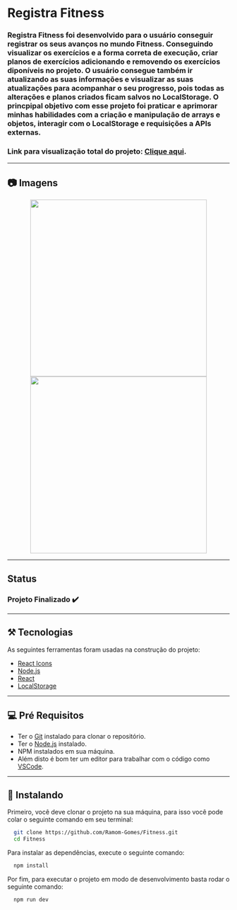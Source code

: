 # Registra Fitness

### Registra Fitness foi desenvolvido para o usuário conseguir registrar os seus avanços no mundo Fitness. Conseguindo visualizar os exercícios e a forma correta de execução, criar planos de exercícios adicionando e removendo os exercícios diponíveis no projeto. O usuário consegue também ir atualizando as suas informações e visualizar as suas atualizações para acompanhar o seu progresso, pois todas as alterações e planos criados ficam salvos no LocalStorage. O princpipal objetivo com esse projeto foi praticar e aprimorar minhas habilidades com a criação e manipulação de arrays e objetos, interagir com o LocalStorage e requisições a APIs externas.

### Link para visualização total do projeto: [Clique aqui](https://quiet-maamoul-6c9a00.netlify.app/).
---
## 📷 Imagens

<div align="center" display="flex">
<img src="https://github.com/Ramom-Gomes/Fitness/assets/110055468/18e51dfe-861f-4424-87a5-6fd4193fc918" width="400px" />
<img src="https://github.com/Ramom-Gomes/Fitness/assets/110055468/aaa932b3-6c5c-4180-989d-0834e7fb6047" width="400px" />
</div>

---

## Status
### Projeto Finalizado ✔️
---

## ⚒️ Tecnologias
As seguintes ferramentas foram usadas na construção do projeto:

- [React Icons](https://react-icons.github.io/react-icons/)
- [Node.js](https://nodejs.org/en/)
- [React](https://pt-br.reactjs.org/)
- [LocalStorage](https://developer.mozilla.org/pt-BR/docs/Web/API/Window/localStorage)

---

## 💻 Pré Requisitos

* Ter o [Git](https://git-scm.com) instalado para clonar o repositório.
* Ter o [Node.js](https://nodejs.org/en/) instalado.
* NPM instalados em sua máquina.
* Além disto é bom ter um editor para trabalhar com o código como [VSCode](https://code.visualstudio.com/).

---

## 🚀 Instalando

Primeiro, você deve clonar o projeto na sua máquina, para isso você pode colar o seguinte comando em seu terminal:

```bash
  git clone https://github.com/Ramom-Gomes/Fitness.git
  cd Fitness
```
Para instalar as dependências, execute o seguinte comando:

```bash
  npm install
```

Por fim, para executar o projeto em modo de desenvolvimento basta rodar o seguinte comando:

```bash
  npm run dev
```
